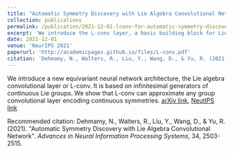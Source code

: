 ```yaml
---
title: "Automatic Symmetry Discovery with Lie Algebra Convolutional Networks"
collection: publications
permalink: /publication/2021-12-01-lconv-for-automatic-symmetry-discovery
excerpt: 'We introduce the L-conv layer, a basic building block for Lie group equivariant layers.'
date: 2021-12-01
venue: 'NeurIPS 2021'
paperurl: 'http://academicpages.github.io/files/L-conv.pdf'
citation: 'Dehmamy, N., Walters, R., Liu, Y., Wang, D., & Yu, R. (2021). &quot;Automatic Symmetry Discovery with Lie Algebra Convolutional Network&quot;. <i>Advances in Neural Information Processing Systems</i>, 34, 2503-2515.'
---
```

We introduce a new equivariant neural network architecture, the Lie algebra convolutional layer or L-conv. 
It is based on infinitesimal generators of continuous Lie groups. 
We show that L-conv can approximate any group convolutional layer encoding continuous symmetries. 
[arXiv link](https://arxiv.org/pdf/2109.07103.pdf), 
[NeutIPS link](https://proceedings.neurips.cc/paper/2021/file/148148d62be67e0916a833931bd32b26-Paper.pdf)

Recommended citation: Dehmamy, N., Walters, R., Liu, Y., Wang, D., & Yu, R. (2021). "Automatic Symmetry Discovery with Lie Algebra Convolutional Network". <i>Advances in Neural Information Processing Systems</i>, 34, 2503-2515.
